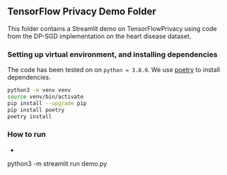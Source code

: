 
## TensorFlow Privacy Demo Folder

This folder contains a Streamlit demo on TensorFlowPrivacy using code from the
DP-SGD implementation on the heart disease dataset.

### Setting up virtual environment, and installing dependencies
The code has been tested on on `python = 3.8.0`. We use
[poetry](https://python-poetry.org/) to install dependencies.

```bash
python3 -m venv venv
source venv/bin/activate
pip install --upgrade pip
pip install poetry
poetry install
```

### How to run

- ```bash
python3 -m streamlit run demo.py
```
